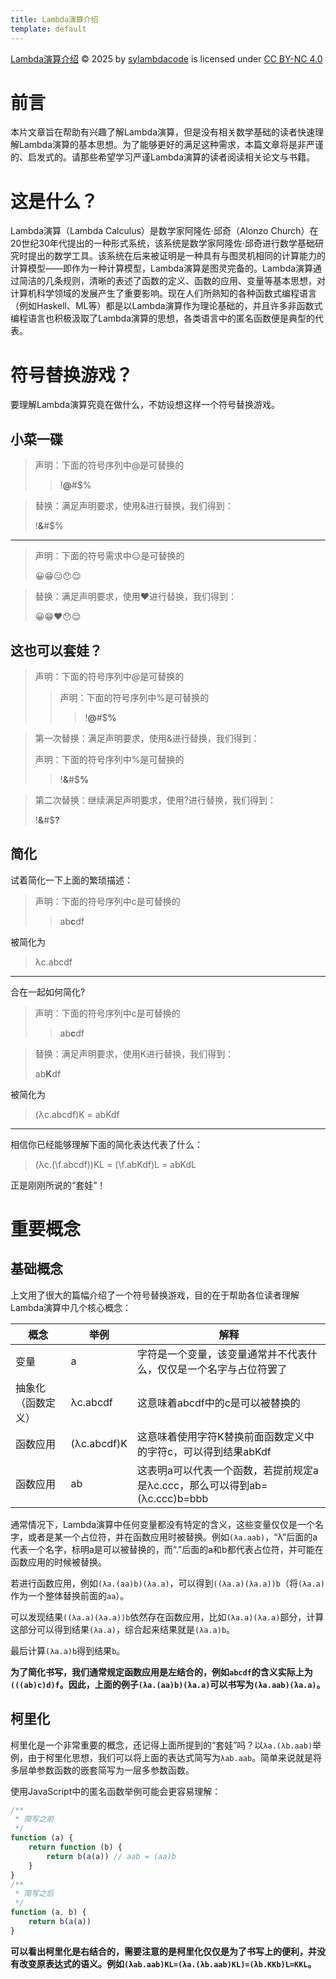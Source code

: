 ```yaml
---
title: Lambda演算介绍
template: default
---
```


<a href="https://sylambdacode.github.io/2025/07/19/LambdaCalculusIntroduction.html">Lambda演算介绍</a> © 2025 by <a href="https://sylambdacode.github.io/">sylambdacode</a> is licensed under <a href="https://creativecommons.org/licenses/by-nc/4.0/">CC BY-NC 4.0</a><img src="https://mirrors.creativecommons.org/presskit/icons/cc.svg" alt="" style="max-width: 1em;max-height:1em;margin-left: .2em;"><img src="https://mirrors.creativecommons.org/presskit/icons/by.svg" alt="" style="max-width: 1em;max-height:1em;margin-left: .2em;"><img src="https://mirrors.creativecommons.org/presskit/icons/nc.svg" alt="" style="max-width: 1em;max-height:1em;margin-left: .2em;">


# 前言
本片文章旨在帮助有兴趣了解Lambda演算，但是没有相关数学基础的读者快速理解Lambda演算的基本思想。为了能够更好的满足这种需求，本篇文章将是非严谨的、启发式的。请那些希望学习严谨Lambda演算的读者阅读相关论文与书籍。


# 这是什么？
Lambda演算（Lambda Calculus）是数学家阿隆佐·邱奇（Alonzo Church）在20世纪30年代提出的一种形式系统，该系统是数学家阿隆佐·邱奇进行数学基础研究时提出的数学工具。该系统在后来被证明是一种具有与图灵机相同的计算能力的计算模型——即作为一种计算模型，Lambda演算是图灵完备的。Lambda演算通过简洁的几条规则，清晰的表述了函数的定义、函数的应用、变量等基本思想，对计算机科学领域的发展产生了重要影响。现在人们所熟知的各种函数式编程语言（例如Haskell、ML等）都是以Lambda演算作为理论基础的，并且许多非函数式编程语言也积极汲取了Lambda演算的思想，各类语言中的匿名函数便是典型的代表。


# 符号替换游戏？

要理解Lambda演算究竟在做什么，不妨设想这样一个符号替换游戏。

## 小菜一碟

> 声明：下面的符号序列中@是可替换的
>
> > !**@**#$%

> 替换：满足声明要求，使用&进行替换，我们得到：
>
> !**&**#$%

---

> 声明：下面的符号需求中😑是可替换的
>
> 😀😁😑😯😌

> 替换：满足声明要求，使用❤️进行替换，我们得到：
>
> 😀😁❤️😯😌

## 这也可以套娃？
> 声明：下面的符号序列中@是可替换的
>
> > 声明：下面的符号序列中%是可替换的
> >
> > > !**@**#$**%**

> 第一次替换：满足声明要求，使用&进行替换，我们得到：
>
> 声明：下面的符号序列中%是可替换的
>
> > !**&**#$**%**

> 第二次替换：继续满足声明要求，使用?进行替换，我们得到：
>
> !**&**#$**?**

## 简化
试着简化一下上面的繁琐描述：

> 声明：下面的符号序列中c是可替换的
>
> > ab**c**df

被简化为

> λc.abcdf

---
合在一起如何简化?

> 声明：下面的符号序列中c是可替换的
>
> > ab**c**df

> 替换：满足声明要求，使用K进行替换，我们得到：
>
> ab**K**df

被简化为

> (λc.abcdf)K = abKdf

---

相信你已经能够理解下面的简化表达代表了什么：

> (λc.(\f.abcdf))KL = (\f.abKdf)L = abKdL

正是刚刚所说的“套娃”！

# 重要概念
## 基础概念
上文用了很大的篇幅介绍了一个符号替换游戏，目的在于帮助各位读者理解Lambda演算中几个核心概念：

概念 | 举例 | 解释
---|---|---
变量 | a   | 字符是一个变量，该变量通常并不代表什么，仅仅是一个名字与占位符罢了
抽象化（函数定义）| λc.abcdf | 这意味着abcdf中的c是可以被替换的
函数应用 | (λc.abcdf)K | 这意味着使用字符K替换前面函数定义中的字符c，可以得到结果abKdf
函数应用 | ab | 这表明a可以代表一个函数，若提前规定a是λc.ccc，那么可以得到ab=(λc.ccc)b=bbb

通常情况下，Lambda演算中任何变量都没有特定的含义，这些变量仅仅是一个名字，或者是某一个占位符，并在函数应用时被替换。例如`(λa.aab)`，“λ”后面的a代表一个名字，标明a是可以被替换的，而“.”后面的a和b都代表占位符，并可能在函数应用的时候被替换。

若进行函数应用，例如`(λa.(aa)b)(λa.a)`，可以得到`((λa.a)(λa.a))b`（将`(λa.a)`作为一个整体替换前面的`aa`）。

可以发现结果`((λa.a)(λa.a))b`依然存在函数应用，比如`(λa.a)(λa.a)`部分，计算这部分可以得到结果`(λa.a)`，综合起来结果就是`(λa.a)b`。

最后计算`(λa.a)b`得到结果`b`。

**为了简化书写，我们通常规定函数应用是左结合的，例如`abcdf`的含义实际上为`(((ab)c)d)f`。因此，上面的例子`(λa.(aa)b)(λa.a)`可以书写为`(λa.aab)(λa.a)`。**

## 柯里化
柯里化是一个非常重要的概念，还记得上面所提到的“套娃”吗？以`λa.(λb.aab)`举例，由于柯里化思想，我们可以将上面的表达式简写为`λab.aab`。简单来说就是将多层单参数函数的嵌套简写为一层多参数函数。

使用JavaScript中的匿名函数举例可能会更容易理解：
```JavaScript
/**
 * 简写之前
 */
function (a) {
    return function (b) {
        return b(a(a)) // aab = (aa)b
    }
}
/**
 * 简写之后
 */
function (a, b) {
    return b(a(a))
}
```

**可以看出柯里化是右结合的，需要注意的是柯里化仅仅是为了书写上的便利，并没有改变原表达式的语义。例如`(λab.aab)KL=(λa.(λb.aab)KL)=(λb.KKb)L=KKL`。**



